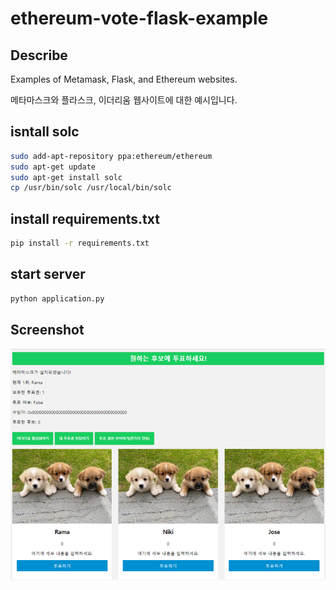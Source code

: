 # ethereum-vote-flask-example

## Describe
Examples of Metamask, Flask, and Ethereum websites.

메타마스크와 플라스크, 이더리움 웹사이트에 대한 예시입니다.

## isntall solc
```bash
sudo add-apt-repository ppa:ethereum/ethereum
sudo apt-get update
sudo apt-get install solc
cp /usr/bin/solc /usr/local/bin/solc
```

## install requirements.txt
```bash
pip install -r requirements.txt
```

## start server
```bash
python application.py
```


## Screenshot
<img src='./img/screenshot.png'>
